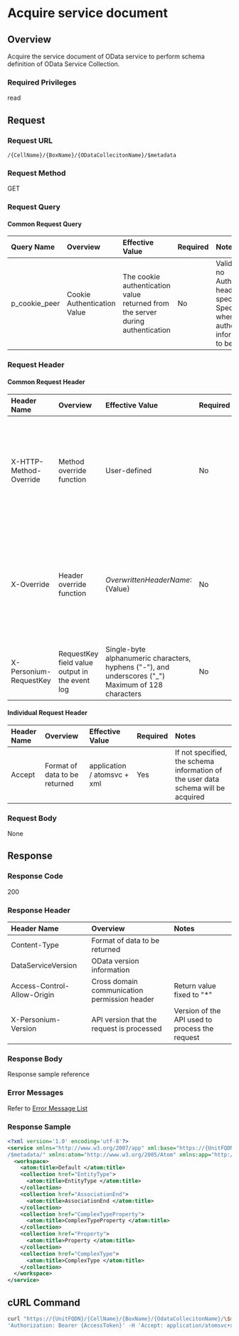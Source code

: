 # Acquire service document

## Overview

Acquire the service document of OData service to perform schema definition of OData Service Collection.

### Required Privileges

read


## Request

### Request URL

```
/{CellName}/{BoxName}/{ODataCollecitonName}/$metadata
```

### Request Method

GET

### Request Query

#### Common Request Query

|Query Name|Overview|Effective Value|Required|Notes|
|:--|:--|:--|:--|:--|
|p_cookie_peer|Cookie Authentication Value|The cookie authentication value returned from the server during authentication|No|Valid only if no Authorization header specified<br>Specify this when cookie authentication information is to be used|

### Request Header

#### Common Request Header

|Header Name|Overview|Effective Value|Required|Notes|
|:--|:--|:--|:--|:--|
|X-HTTP-Method-Override|Method override function|User-defined|No|Specifying this value in a request with the POST method indicates that the specified value is used as the method|
|X-Override|Header override function|${OverwrittenHeaderName}:${Value}|No|The normal HTTP header value is overwritten. Specify multiple X-Override headers for the overwriting of multiple headers|
|X-Personium-RequestKey|RequestKey field value output in the event log|Single-byte alphanumeric characters, hyphens ("-"), and underscores ("_")<br>Maximum of 128 characters|No||

#### Individual Request Header

|Header Name|Overview|Effective Value|Required|Notes|
|:--|:--|:--|:--|:--|
|Accept|Format of data to be returned|application / atomsvc + xml|Yes|If not specified, the schema information of the user data schema will be acquired|

### Request Body

None


## Response

### Response Code

200

### Response Header

|Header Name|Overview|Notes|
|:--|:--|:--|
|Content-Type|Format of data to be returned||
|DataServiceVersion|OData version information||
|Access-Control-Allow-Origin|Cross domain communication permission header|Return value fixed to "*"|
|X-Personium-Version|API version that the request is processed|Version of the API used to process the request|

### Response Body

Response sample reference

### Error Messages

Refer to [Error Message List](004_Error_Messages.md)

### Response Sample

```xml
<?xml version='1.0' encoding='utf-8'?>
<service xmlns="http://www.w3.org/2007/app" xml:base="https://{UnitFQDN}/{CellName}/{BoxName}/{OdataCollecitonName}
/$metadata/" xmlns:atom="http://www.w3.org/2005/Atom" xmlns:app="http://www.w3.org/2007/app">
  <workspace>
    <atom:title>Default </atom:title>
    <collection href="EntityType">
      <atom:title>EntityType </atom:title>
    </collection>
    <collection href="AssociationEnd">
      <atom:title>AssociationEnd </atom:title>
    </collection>
    <collection href="ComplexTypeProperty">
      <atom:title>ComplexTypeProperty </atom:title>
    </collection>
    <collection href="Property">
      <atom:title>Property </atom:title>
    </collection>
    <collection href="ComplexType">
      <atom:title>ComplexType </atom:title>
    </collection>
  </workspace>
</service>
```


## cURL Command

```sh
curl "https://{UnitFQDN}/{CellName}/{BoxName}/{OdataCollecitonName}/\$metadata' -X GET -i -H \
'Authorization: Bearer {AccessToken}' -H 'Accept: application/atomsvc+xml'
```



